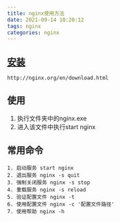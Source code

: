 ```yaml
---
title: nginx使用方法
date: 2021-09-14 10:20:12
tags: nginx
categories: nginx
---
```


## [安装](http://nginx.org/en/download.html)
```
http://nginx.org/en/download.html
```

<!-- more -->


## 使用

1. 执行文件夹中的nginx.exe
2. 进入该文件中执行start nginx

## 常用命令

```
1. 启动服务 start nginx
2. 退出服务 nginx -s quit
3. 强制关闭服务 nginx -s stop
4. 重载服务 nginx -s reload
5. 验证配置文件 nginx -t
6. 使用配置文件 nginx -c '配置文件路径'
7. 使用帮助 nginx -h
```
